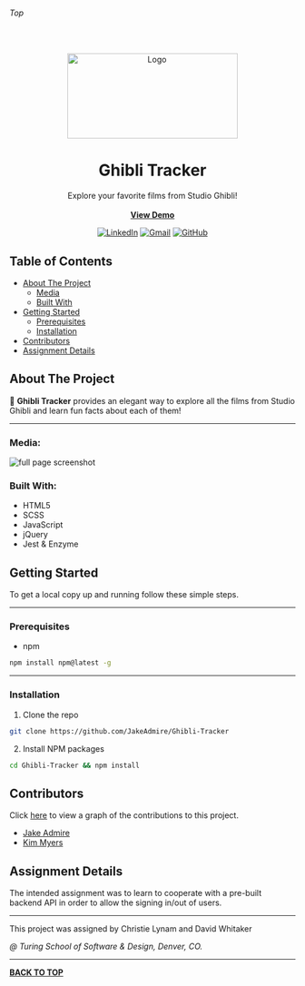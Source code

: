 ###### Top

<br />
<p align="center">
  <a href="https://github.com/JakeAdmire/Ghibli-Tracker">
    <img src="https://p7.hiclipart.com/preview/866/176/918/ghibli-museum-dog-studio-ghibli-logo-totoro-studio-ghibli.jpg" alt="Logo" width="300" height="150">
  </a>
  <h1 align="center">Ghibli Tracker</h1>
  <p align="center">
    Explore your favorite films from Studio Ghibli!
    <br />
    <br />
    <b><a href="https://jakeadmire.github.io/Ghibli-Tracker/">View Demo</a></b>
  </p>
</p>
<div align="center">

[![LinkedIn][linkedin-shield]][linkedin-url] [![Gmail][gmail-shield]][gmail-url] [![GitHub][github-shield]][github-url]
</div>

## Table of Contents

- [About The Project](#About-The-Project)
  - [Media](#Media)
  - [Built With](#Built-With)
- [Getting Started](#Getting-Started)
  - [Prerequisites](#Prerequisites)
  - [Installation](#Installation)
- [Contributors](#Contributors)
- [Assignment Details](#Assignment-Details)

## About The Project
  
:movie_camera: **Ghibli Tracker** provides an elegant way to explore all the films from Studio Ghibli and learn fun facts about each of them!

---

### Media:

![full page screenshot](https://user-images.githubusercontent.com/43019784/55082799-f2fc8600-5067-11e9-8817-996074d992ea.png)

### Built With:
- HTML5
- SCSS 
- JavaScript
- jQuery
- Jest & Enzyme

## Getting Started

To get a local copy up and running follow these simple steps.

---

### Prerequisites

* npm
```sh
npm install npm@latest -g
```

---

### Installation

1. Clone the repo
```sh
git clone https://github.com/JakeAdmire/Ghibli-Tracker
```
2. Install NPM packages
```sh
cd Ghibli-Tracker && npm install
```

## Contributors

Click [here](https://github.com/JakeAdmire/Ghibli-Tracker/graphs/contributors) to view a graph of the contributions to this project.

- [Jake Admire](https://github.com/jakeadmire)
- [Kim Myers](https://github.com/kimmichurri)

## Assignment Details

The intended assignment was to learn to cooperate with a pre-built backend API in order to allow the signing in/out of users. 

---

This project was assigned by Christie Lynam and David Whitaker

_@ Turing School of Software & Design, Denver, CO._

---

**[BACK TO TOP](#top)**

<!-- URL References  -->
[linkedin-shield]: https://img.shields.io/badge/-LinkedIn-0077b5.svg?style=for-the-badge&logo=linkedin
[linkedin-url]: https://linkedin.com/in/jakeadmire

[gmail-shield]: https://img.shields.io/badge/-Email-red.svg?style=for-the-badge&logo=gmail&logoColor=white
[gmail-url]: https://mailto:jakeadmire1@gmail.com

[github-shield]: https://img.shields.io/badge/dynamic/json?label=Follow&query=length&url=https://api.github.com/users/jakeadmire/followers&style=for-the-badge&logo=github
[github-url]: https://mailto:jakeadmire1@gmail.com
